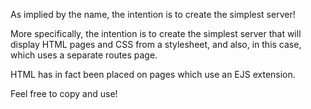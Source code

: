 As implied by the name, the intention is to create the simplest server!

More specifically, the intention is to create the simplest server that will display HTML pages and CSS from a stylesheet, and also, in this case, which uses a separate routes page.

HTML has in fact been placed on pages which use an EJS extension.

Feel free to copy and use!
